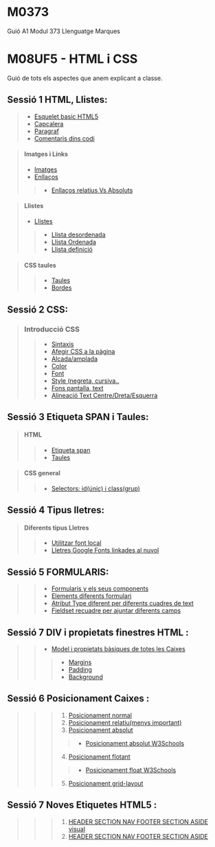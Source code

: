 # M0373
Guió A1 Modul 373 Llenguatge Marques

# M08UF5 - HTML i CSS
Guió de tots els aspectes que anem explicant a classe.

## Sessió 1 HTML, Llistes:

> * [Esquelet basic HTML5](https://www.w3schools.com/html/html_intro.asp)
> * [Capçalera](https://www.w3schools.com/html/html_headings.asp)
> * [Paragraf](https://www.w3schools.com/html/html_paragraphs.asp)
> * [Comentaris dins codi](https://www.w3schools.com/html/html_comments.asp)

> #### Imatges i Links
> * [Imatges](https://www.w3schools.com/html/html_images.asp)
> * [Enllaços](https://www.w3schools.com/html/html_links.asp)
> >   * [Enllaços relatius Vs Absoluts](http://www.elsapunts.cat/Alfabetitzaci%C3%B3/alfabetitzacio%20digital%201/Modul_4/1-08-4.html)


> #### Llistes
> * [Llistes](https://www.w3schools.com/html/html_lists.asp)
> > * [Llista desordenada](https://www.w3schools.com/html/html_lists_unordered.asp)
> > * [Llista Ordenada](https://www.w3schools.com/html/html_lists_ordered.asp)
> > * [Llista definició](https://www.w3schools.com/html/html_lists_other.asp)

> #### CSS taules
> > * [Taules](https://www.w3schools.com/html/html_tables.asp)
> > * [Bordes](https://www.w3schools.com/css/css_border.asp)

## Sessió 2 CSS:

> ### Introducció CSS
> > * [Sintaxis](https://www.w3schools.com/css/css_syntax.asp)
> > * [Afegir CSS a la pàgina](https://www.w3schools.com/css/css_howto.asp)
> > * [Alcada/amplada](https://www.w3schools.com/css/css_dimension.asp)
> > * [Color](https://www.w3schools.com/css/css_colors.asp)
> > * [Font](https://www.w3schools.com/css/css_font.asp)
> > * [Style (negreta, cursiva..](https://www.w3schools.com/css/css_font_style.asp)
> > * [Fons pantalla, text](https://www.w3schools.com/css/css_background.asp)
> > * [Alineació Text Centre/Dreta/Esquerra](https://www.w3schools.com/cssref/pr_text_text-align.php)
  

      
## Sessió 3 Etiqueta SPAN i Taules:

> #### HTML
> > * [Etiqueta span](https://www.jose-aguilar.com/blog/como-agregar-una-fuente-a-tu-pagina-web-con-css)
> > * [Taules](https://www.w3schools.com/html/html_tables.asp)

> #### CSS general
> > * [Selectors: id(únic) i class(grup)](https://www.w3schools.com/css/css_selectors.asp)
  

> >
## Sessió 4 Tipus lletres:

> #### Diferents tipus Lletres
> > * [Utilitzar font local](https://www.jose-aguilar.com/blog/como-agregar-una-fuente-a-tu-pagina-web-con-css)
> > * [Lletres Google Fonts linkades al nuvol](https://www.w3schools.com/css/css_font_google.asp)

## Sessió 5 FORMULARIS:

> > * [Formularis y els seus components](https://www.w3schools.com/html/html_forms.asp)
> > * [Elements diferents formulari](https://www.w3schools.com/html/html_form_elements.asp)
> > * [Atribut Type diferent per diferents cuadres de text](https://www.w3schools.com/html/html_form_input_types.asp)
> > * [Fieldset recuadre per ajuntar diferents camps](https://www.w3schools.com/tags/tag_fieldset.asp)

## Sessió 7 DIV i propietats finestres HTML :

> > * [Model i propietats bàsiques de totes les Caixes](https://uniwebsidad.com/libros/css/capitulo-4?from=librosweb)
> > > * [Margins](https://www.w3schools.com/css/css_margin.asp)
> > > * [Padding](https://www.w3schools.com/css/css_padding.asp)
> > > * [Background](https://www.w3schools.com/css/css_background.asp)

## Sessió 6 Posicionament Caixes :
> > > 1. [Posicionament normal](https://uniwebsidad.com/libros/css/capitulo-5/posicionamiento-normal)
> > > 2. [Posicionament relatiu(menys important)](https://uniwebsidad.com/libros/css/capitulo-5/posicionamiento-relativo)
> > > 3. [Posicionament absolut](https://uniwebsidad.com/libros/css/capitulo-5/posicionamiento-absoluto)
> > > > * [Posicionament absolut W3Schools](https://www.w3schools.com/css/css_positioning.asp)
> > > 4. [Posicionament flotant](https://uniwebsidad.com/libros/css/capitulo-5/posicionamiento-flotante)
> > > > * [Posicionament float W3Schools](https://www.w3schools.com/css/css_float.asp)
> > > 5. [Posicionament grid-layout](https://www.w3schools.com/css/css_grid.asp)

## Sessió 7 Noves Etiquetes HTML5 :
> > > 1. [HEADER SECTION NAV FOOTER SECTION ASIDE visual](https://ayudawp.com/html5-todas-las-nuevas-etiquetas/)
> > > 2. [HEADER SECTION NAV FOOTER SECTION ASIDE](https://desarrolloweb.com/articulos/nuevas-etiquetas-html5.html)
